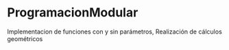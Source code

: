# ProgramacionModular

Implementacion de funciones con y sin parámetros, Realización de cálculos geométricos
